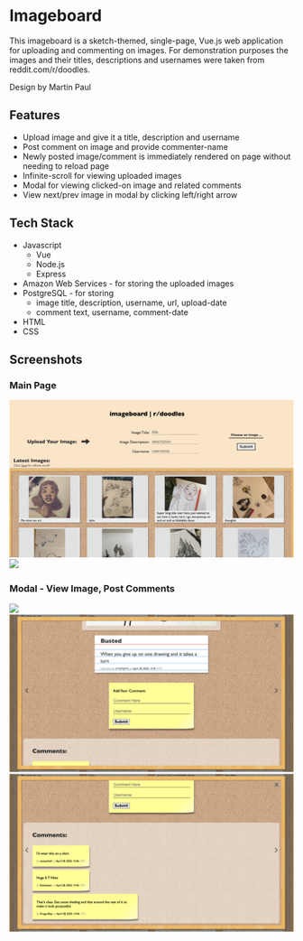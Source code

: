 # Imageboard

This imageboard is a sketch-themed, single-page, Vue.js web application for uploading and commenting on images. For demonstration purposes the images and their titles, descriptions and usernames were taken from reddit.com/r/doodles.

Design by Martin Paul

## Features

-   Upload image and give it a title, description and username
-   Post comment on image and provide commenter-name
-   Newly posted image/comment is immediately rendered on page without needing to reload page
-   Infinite-scroll for viewing uploaded images
-   Modal for viewing clicked-on image and related comments
-   View next/prev image in modal by clicking left/right arrow

## Tech Stack

-   Javascript
    -   Vue
    -   Node.js
    -   Express
-   Amazon Web Services - for storing the uploaded images
-   PostgreSQL - for storing
    -   image title, description, username, url, upload-date
    -   comment text, username, comment-date
-   HTML
-   CSS

## Screenshots

### Main Page

![](./public/screenshots/1.png)
![](./public/screenshots/2.png)

### Modal - View Image, Post Comments

![](./public/screenshots/3.png)
![](./public/screenshots/4.png)
![](./public/screenshots/5.png)

